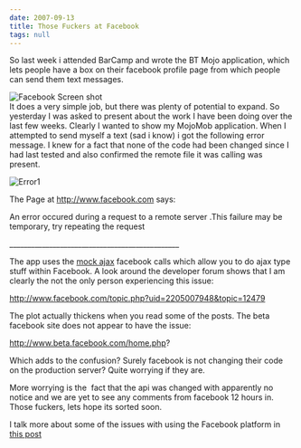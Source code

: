 ```yaml
---
date: 2007-09-13
title: Those Fuckers at Facebook
tags: null
---
```

So last week i attended BarCamp and wrote the BT Mojo application, which lets people have a box on their facebook profile page from which people can send them text messages.  
  
![Facebook Screen shot](https://simonmcmanus.files.wordpress.com/2007/09/picture-2.png)  
It does a very simple job, but there was plenty of potential to expand. So yesterday I was asked to present about the work I have been doing over the last few weeks. Clearly I wanted to show my MojoMob application. When I attempted to send myself a text (sad i know) i got the following error message. I knew for a fact that none of the code had been changed since I had last tested and also confirmed the remote file it was calling was present.  
  
![Error1](https://simonmcmanus.files.wordpress.com/2007/09/picture-3.png)  
  
The Page at http://www.facebook.com says:  
  
An error occured during a request to a remote server .This failure may be temporary, try repeating the request  
  
\_\_\_\_\_\_\_\_\_\_\_\_\_\_\_\_\_\_\_\_\_\_\_\_\_\_\_\_\_\_\_\_\_\_\_\_\_\_\_\_\_\_\_\_\_\_\_  
  
The app uses the [mock ajax](http://simonmcmanus.wordpress.com/2007/08/01/mock-ajax-in-facebook/ "mock ajax") facebook calls which allow you to do ajax type stuff within Facebook. A look around the developer forum shows that I am clearly the not the only person experiencing this issue:  
  
http://www.facebook.com/topic.php?uid=2205007948&topic=12479  
  
The plot actually thickens when you read some of the posts. The beta facebook site does not appear to have the issue:  
  
http://www.beta.facebook.com/home.php?  
  
Which adds to the confusion? Surely facebook is not changing their code on the production server? Quite worrying if they are.  
  
More worrying is the  fact that the api was changed with apparently no notice and we are yet to see any comments from facebook 12 hours in.   Those fuckers, lets hope its sorted soon.  
  
I talk more about some of the issues with using the Facebook platform in [this post](http://simonmcmanus.wordpress.com/2007/08/08/is-facebook-the-answer-to-everything-facebook-for-the-enterprise/ "this post. ")

        
